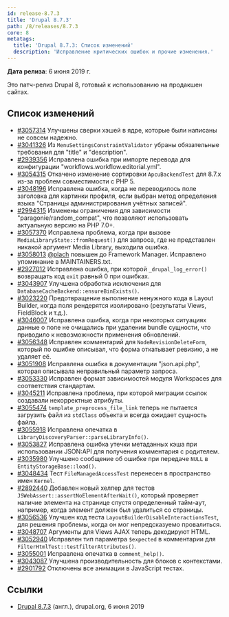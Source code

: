 ```yaml
---
id: release-8.7.3
title: 'Drupal 8.7.3'
path: /8/releases/8.7.3
core: 8
metatags:
  title: 'Drupal 8.7.3: Список изменений'
  description: 'Исправление критических ошибок и прочие изменения.'
---
```


**Дата релиза**: 6 июня 2019 г.

Это патч-релиз Drupal 8, готовый к использованию на продакшен сайтах.

## Список изменений

- [#3057314](https://www.drupal.org/node/3057314) Улучшены сверки хэшей в ядре, которые были написаны не совсем надежно.
- [#3041326](https://www.drupal.org/node/3041326) Из `MenuSettingsConstraintValidator` убраны обязательные требования для "title" и "description".
- [#2939356](https://www.drupal.org/node/2939356) Исправлена ошибка при импорте перевода для конфигурации "workflows.workflow.editorial.yml".
- [#3054315](https://www.drupal.org/node/3054315) Откачено изменение сортировки `ApcuBackendTest` для 8.7.x из-за проблем совместимости с PHP 5.
- [#3048196](https://www.drupal.org/node/3048196) Исправлена ошибка, когда не переводилось поле заголовка для картинки профиля, если выбран метод определения языка "Страницы администрирования учётных записей".
- [#2994315](https://www.drupal.org/node/2994315) Изменены ограничения для зависимости "paragonie/random_compat", что позволяют использовать актуальную версию на PHP 7.0+.
- [#3057370](https://www.drupal.org/node/3057370) Исправлена проблема, когда при вызове `MediaLibraryState::fromRequest()` для запроса, где не представлен никакой аргумент Media Library, выходила ошибка.
- [#3058013](https://www.drupal.org/node/3058013) [@plach](https://www.drupal.org/u/plach) повышен до Framework Manager. Исправлено упоминание в MAINTAINERS.txt.
- [#2927012](https://www.drupal.org/node/2927012) Исправлена ошибка, при которой `_drupal_log_error()` возвращать код `exit` равный 0 при ошибках.
- [#3043907](https://www.drupal.org/node/3043907) Улучшена обработка исключения для `DatabaseCacheBackend::ensureBinExists()`.
- [#3023220](https://www.drupal.org/node/3023220) Предотвращение выполнение ненужного кода в Layout Builder, когда поля рендерятся изолировано (результаты Views, FieldBlock и т.д.).
- [#3046007](https://www.drupal.org/node/3046007) Исправлена ошибка, когда при некоторых ситуациях данные о поле не очищались при удалении bundle сущности, что приводило к невозможности применения обновлений.
- [#3056348](https://www.drupal.org/node/3056348) Исправлен комментарий для `NodeRevisionDeleteForm`, который по ошибке описывал, что форма откатывает ревизию, а не удаляет её.
- [#3051908](https://www.drupal.org/node/3051908) Исправлена ошибка в документации "json.api.php", которая описывала неправильный параметр запроса.
- [#3053330](https://www.drupal.org/node/3053330) Исправлен формат зависимостей модуля Workspaces для соответствия стандартам.
- [#3045211](https://www.drupal.org/node/3045211) Исправлена проблема, при которой миграции ссылок создавали некорректные атрибуты.
- [#3055474](https://www.drupal.org/node/3055474) `template_preprocess_file_link` теперь не пытается загрузить файл из `stdClass` объекта и всегда ожидает сущность файла.
- [#3055918](https://www.drupal.org/node/3055918) Исправлена опечатка в `LibraryDiscoveryParser::parseLibraryInfo()`.
- [#3053827](https://www.drupal.org/node/3053827) Исправлена ошибка утечки метаданных кэша при использовании JSON:API для получения комментария с родителем.
- [#3035980](https://www.drupal.org/node/3035980) Улучшено сообщение об ошибке при передаче `NULL` в `EntityStorageBase::load()`.
- [#3048434](https://www.drupal.org/node/3048434) Тест `FileManagedAccessTest` перенесен в пространство имен `Kernel`.
- [#2892440](https://www.drupal.org/node/2892440) Добавлен новый хелпер для тестов `JSWebAssert::assertNoElementAfterWait()`, который проверяет наличие элемента на странице спустя определенный тайм-аут, например, когда элемент должен был удалиться со страницы.
- [#3056536](https://www.drupal.org/node/3056536) Улучшен код теста `LayoutBuilderDisableInteractionsTest`, для решения проблемы, когда он мог непредсказуемо провалиться.
- [#3048707](https://www.drupal.org/node/3048707) Аргументы для Views AJAX теперь декодируют HTML.
- [#3052940](https://www.drupal.org/node/3052940) Исправлен тип параметра `$expected` в комментарии для `FilterHtmlTest::testfilterAttributes()`.
- [#3055001](https://www.drupal.org/node/3055001) Исправлена опечатка в `comment_help()`.
- [#3043087](https://www.drupal.org/node/3043087) Улучшена производительность для блоков с контекстами.
- [#2901792](https://www.drupal.org/node/2901792) Отключены все анимации в JavaScript тестах.

## Ссылки

- [Drupal 8.7.3](https://www.drupal.org/project/drupal/releases/8.7.3) (англ.), drupal.org, 6 июня 2019
